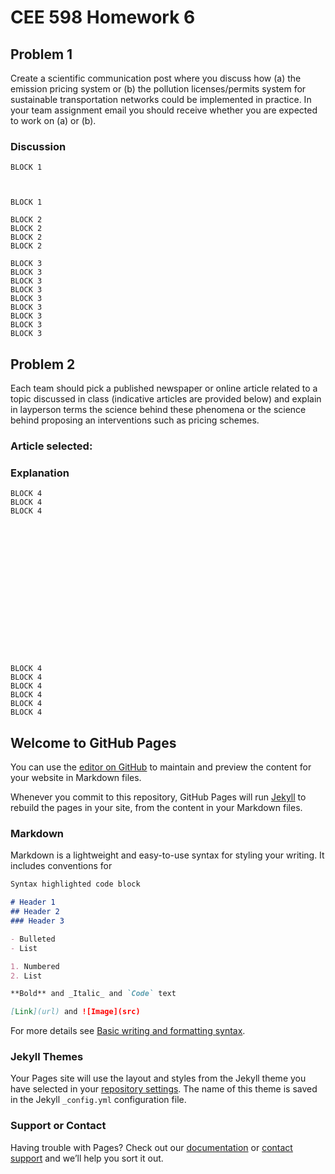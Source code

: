 # CEE 598 Homework 6

## Problem 1
Create a scientific communication post where you discuss how (a) the emission pricing system or (b) the pollution licenses/permits system for sustainable transportation networks could be implemented in practice. In your team assignment email you should receive whether you are expected to work on (a) or (b).

### Discussion

```
BLOCK 1



BLOCK 1
```
```
BLOCK 2
BLOCK 2
BLOCK 2
BLOCK 2
```
```
BLOCK 3
BLOCK 3
BLOCK 3
BLOCK 3
BLOCK 3
BLOCK 3
BLOCK 3
BLOCK 3
BLOCK 3
```


## Problem 2
Each team should pick a published newspaper or online article related to a topic discussed in class (indicative articles are provided below) and explain in layperson terms the science behind these phenomena or the science behind proposing an interventions such as pricing schemes.

### Article selected:

### Explanation

```
BLOCK 4
BLOCK 4
BLOCK 4

















BLOCK 4
BLOCK 4
BLOCK 4
BLOCK 4
BLOCK 4
BLOCK 4
```




## Welcome to GitHub Pages

You can use the [editor on GitHub](https://github.com/jrond994/jrond994.github.io/edit/main/README.md) to maintain and preview the content for your website in Markdown files.

Whenever you commit to this repository, GitHub Pages will run [Jekyll](https://jekyllrb.com/) to rebuild the pages in your site, from the content in your Markdown files.

### Markdown

Markdown is a lightweight and easy-to-use syntax for styling your writing. It includes conventions for

```markdown
Syntax highlighted code block

# Header 1
## Header 2
### Header 3

- Bulleted
- List

1. Numbered
2. List

**Bold** and _Italic_ and `Code` text

[Link](url) and ![Image](src)
```

For more details see [Basic writing and formatting syntax](https://docs.github.com/en/github/writing-on-github/getting-started-with-writing-and-formatting-on-github/basic-writing-and-formatting-syntax).

### Jekyll Themes

Your Pages site will use the layout and styles from the Jekyll theme you have selected in your [repository settings](https://github.com/jrond994/jrond994.github.io/settings/pages). The name of this theme is saved in the Jekyll `_config.yml` configuration file.

### Support or Contact

Having trouble with Pages? Check out our [documentation](https://docs.github.com/categories/github-pages-basics/) or [contact support](https://support.github.com/contact) and we’ll help you sort it out.
